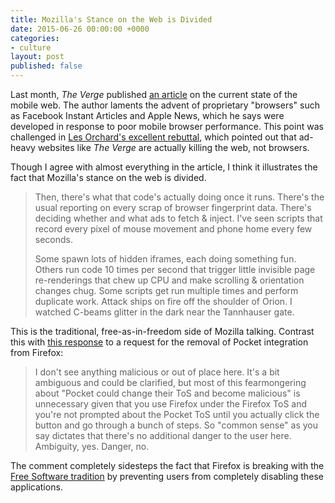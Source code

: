 ```yaml
---
title: Mozilla's Stance on the Web is Divided
date: 2015-06-26 00:00:00 +0000
categories:
- culture
layout: post
published: false
---
```


Last month, _The Verge_ published [an article][1] on the current state of the mobile web. The author laments the advent of proprietary "browsers" such as Facebook Instant Articles and Apple News, which he says were developed in response to poor mobile browser performance. This point was challenged in [Les Orchard's excellent rebuttal][2], which pointed out that ad-heavy websites like _The Verge_ are actually killing the web, not browsers.

Though I agree with almost everything in the article, I think it illustrates the fact that Mozilla's stance on the web is divided.

> Then, there's what that code's actually doing once it runs. There's the usual reporting on every scrap of browser fingerprint data. There's deciding whether and what ads to fetch & inject. I've seen scripts that record every pixel of mouse movement and phone home every few seconds.
>
> Some spawn lots of hidden iframes, each doing something fun. Others run code 10 times per second that trigger little invisible page re-renderings that chew up CPU and make scrolling & orientation changes chug. Some scripts get run multiple times and perform duplicate work. Attack ships on fire off the shoulder of Orion. I watched C-beams glitter in the dark near the Tannhauser gate.

This is the traditional, free-as-in-freedom side of Mozilla talking. Contrast this with [this response](https://bugzilla.mozilla.org/show_bug.cgi?id=1172126#c33) to a request for the removal of Pocket integration from Firefox:

> I don't see anything malicious or out of place here. It's a bit ambiguous and could be clarified, but most of this fearmongering about "Pocket could change their ToS and become malicious" is unnecessary given that you use Firefox under the Firefox ToS and you're not prompted about the Pocket ToS until you actually click the button and go through a bunch of steps. So "common sense" as you say dictates that there's no additional danger to the user here. Ambiguity, yes. Danger, no.

The comment completely sidesteps the fact that Firefox is breaking with the [Free Software tradition][3] by preventing users from completely disabling these applications.

  [1]: http://www.theverge.com/2015/7/20/9002721/the-mobile-web-sucks
  [2]: http://blog.lmorchard.com/2015/07/22/the-verge-web-sucks/
  [3]: https://www.gnu.org/philosophy/free-sw.html
